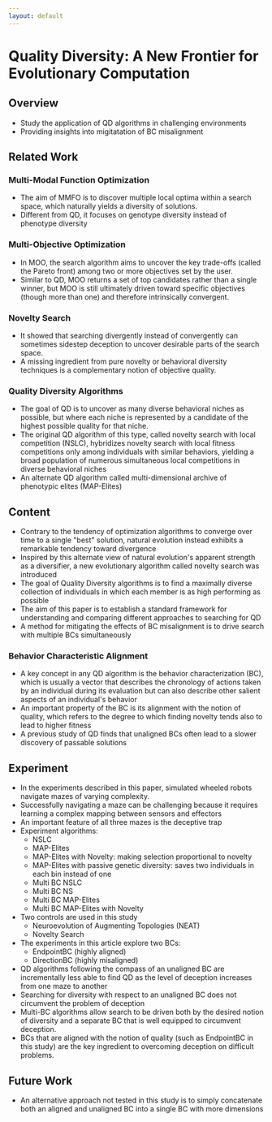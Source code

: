 ```yaml
---
layout: default
---
```

# Quality Diversity: A New Frontier for Evolutionary Computation

## Overview
* Study the application of QD algorithms in challenging environments
* Providing insights into migitatation of BC misalignment

## Related Work

### Multi-Modal Function Optimization
* The aim of MMFO is to discover multiple local optima within a search space, which naturally yields a diversity of solutions.
* Different from QD, it focuses on genotype diversity instead of phenotype diversity

### Multi-Objective Optimization
*  In MOO, the search algorithm aims to uncover the key trade-offs (called the Pareto front) among two or more objectives set by the user.
*  Similar to QD, MOO returns a set of top candidates rather than a single winner, but MOO is still ultimately driven toward specific objectives (though more than one) and therefore intrinsically convergent.

### Novelty Search
* It showed that searching divergently instead of convergently can sometimes sidestep deception to uncover desirable parts of the search space.
* A missing ingredient from pure novelty or behavioral diversity techniques is a complementary notion of objective quality.

### Quality Diversity Algorithms
* The goal of QD is to uncover as many diverse behavioral niches as possible, but where each niche is represented by a candidate of the highest possible quality for that niche. 
* The original QD algorithm of this type, called novelty search with local competition (NSLC), hybridizes novelty search with local fitness competitions only among individuals with similar behaviors, yielding a broad population of numerous simultaneous local competitions in diverse behavioral niches 
* An alternate QD algorithm called multi-dimensional archive of phenotypic elites (MAP-Elites) 


## Content
* Contrary to the tendency of optimization algorithms to converge over time to a single "best" solution, natural evolution instead exhibits a remarkable tendency toward divergence
* Inspired by this alternate view of natural evolution's apparent strength as a diversifier, a new evolutionary algorithm called novelty search was introduced
* The goal of Quality Diversity algorithms is to find a maximally diverse collection of individuals in which each member is as high performing as possible
* The aim of this paper is to establish a standard framework for understanding and comparing different approaches to searching for QD
* A method for mitigating the effects of BC misalignment is to drive search with multiple BCs simultaneously

### Behavior Characteristic Alignment
* A key concept in any QD algorithm is the behavior characterization (BC), which is usually a vector that describes the chronology of actions taken by an individual during its evaluation but can also describe other salient aspects of an individual's behavior
* An important property of the BC is its alignment with the notion of quality, which refers to the degree to which finding novelty tends also to lead to higher fitness
* A previous study of QD finds that unaligned BCs often lead to a slower discovery of passable solutions

## Experiment
* In the experiments described in this paper, simulated wheeled robots navigate mazes of varying complexity. 
* Successfully navigating a maze can be challenging because it requires learning a complex mapping between sensors and effectors
* An important feature of all three mazes is the deceptive trap
* Experiment algorithms:
	- NSLC
	- MAP-Elites
	- MAP-Elites with Novelty: making selection proportional to novelty
	- MAP-Elites with passive genetic diversity: saves two individuals in each bin instead of one
	- Multi BC NSLC
	- Multi BC NS
	- Multi BC MAP-Elites
	- Multi BC MAP-Elites with Novelty
* Two controls are used in this study
	- Neuroevolution of Augmenting Topologies (NEAT)
	- Novelty Search
*  The experiments in this article explore two BCs:
	- EndpointBC (highly aligned)
	- DirectionBC (highly misaligned)
* QD algorithms following the compass of an unaligned BC are incrementally less able to find QD as the level of deception increases from one maze to another
* Searching for diversity with respect to an unaligned BC does not circumvent the problem of deception
* Multi-BC algorithms allow search to be driven both by the desired notion of diversity and a separate BC that is well equipped to circumvent deception.
* BCs that are aligned with the notion of quality (such as EndpointBC in this study) are the key ingredient to overcoming deception on difficult problems.

## Future Work
* An alternative approach not tested in this study is to simply concatenate both an aligned and unaligned BC into a single BC with more dimensions




